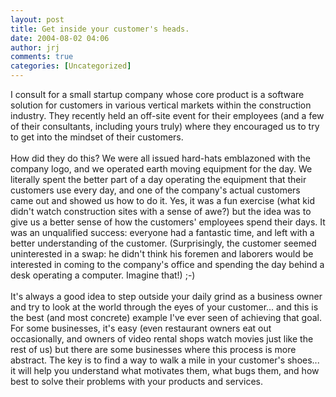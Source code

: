 ```yaml
---
layout: post
title: Get inside your customer's heads.
date: 2004-08-02 04:06
author: jrj
comments: true
categories: [Uncategorized]
---
```

I consult for a small startup company whose core product is a software solution for customers in various vertical markets within the construction industry. They recently held an off-site event for their employees (and a few of their consultants, including yours truly) where they encouraged us to try to get into the mindset of their customers.<br /><br />How did they do this? We were all issued hard-hats emblazoned with the company logo, and we operated earth moving equipment for the day. We literally spent the better part of a day operating the equipment that their customers use every day, and one of the company's actual customers came out and showed us how to do it. Yes, it was a fun exercise (what kid didn't watch construction sites with a sense of awe?) but the idea was to give us a better sense of how the customers' employees spend their days. It was an unqualified success: everyone had a fantastic time, and left with a better understanding of the customer. (Surprisingly, the customer seemed uninterested in a swap: he didn't think his foremen and laborers would be interested in coming to the company's office and spending the day behind a desk operating a computer. Imagine that!) ;-)<br /><br />It's always a good idea to step outside your daily grind as a business owner and try to look at the world through the eyes of your customer... and this is the best (and most concrete) example I've ever seen of achieving that goal. For some businesses, it's easy (even restaurant owners eat out occasionally, and owners of video rental shops watch movies just like the rest of us) but there are some businesses where this process is more abstract. The key is to find a way to walk a mile in your customer's shoes... it will help you understand what motivates them, what bugs them, and how best to solve their problems with your products and services.
